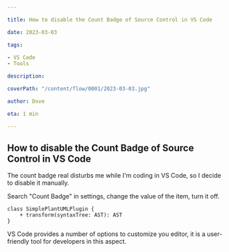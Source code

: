 ```yaml
---

title: How to disable the Count Badge of Source Control in VS Code

date: 2023-03-03

tags:

- VS Code
- Tools

description:

coverPath: "/content/flow/0001/2023-03-03.jpg"

author: Dove

eta: 1 min

---
```


## How to disable the Count Badge of Source Control in VS Code

The count badge real disturbs me while I'm coding in VS Code, so I decide to disable it manually.

Search "Count Badge" in settings, change the value of the item, turn it off.

```plantuml title
class SimplePlantUMLPlugin {
    + transform(syntaxTree: AST): AST
}
```

VS Code provides a number of options to customize you editor, it is a user-friendly tool for
developers in this aspect.

